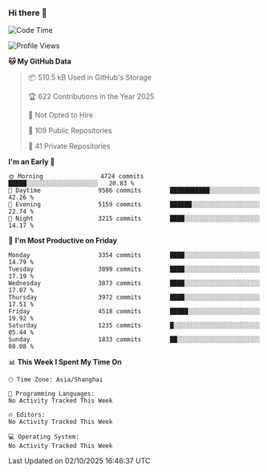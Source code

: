 ### Hi there 👋

<!--
**qbosen/qbosen** is a ✨ _special_ ✨ repository because its `README.md` (this file) appears on your GitHub profile.

Here are some ideas to get you started:

- 🔭 I’m currently working on ...
- 🌱 I’m currently learning ...
- 👯 I’m looking to collaborate on ...
- 🤔 I’m looking for help with ...
- 💬 Ask me about ...
- 📫 How to reach me: ...
- 😄 Pronouns: ...
- ⚡ Fun fact: ...
-->

<!--START_SECTION:waka-->
![Code Time](http://img.shields.io/badge/Code%20Time-2%2C111%20hrs%2036%20mins-blue)

![Profile Views](http://img.shields.io/badge/Profile%20Views-0-blue)

**🐱 My GitHub Data** 

> 📦 510.5 kB Used in GitHub's Storage 
 > 
> 🏆 622 Contributions in the Year 2025
 > 
> 🚫 Not Opted to Hire
 > 
> 📜 109 Public Repositories 
 > 
> 🔑 41 Private Repositories 
 > 
**I'm an Early 🐤** 

```text
🌞 Morning                4724 commits        █████░░░░░░░░░░░░░░░░░░░░   20.83 % 
🌆 Daytime                9586 commits        ███████████░░░░░░░░░░░░░░   42.26 % 
🌃 Evening                5159 commits        ██████░░░░░░░░░░░░░░░░░░░   22.74 % 
🌙 Night                  3215 commits        ████░░░░░░░░░░░░░░░░░░░░░   14.17 % 
```
📅 **I'm Most Productive on Friday** 

```text
Monday                   3354 commits        ████░░░░░░░░░░░░░░░░░░░░░   14.79 % 
Tuesday                  3899 commits        ████░░░░░░░░░░░░░░░░░░░░░   17.19 % 
Wednesday                3873 commits        ████░░░░░░░░░░░░░░░░░░░░░   17.07 % 
Thursday                 3972 commits        ████░░░░░░░░░░░░░░░░░░░░░   17.51 % 
Friday                   4518 commits        █████░░░░░░░░░░░░░░░░░░░░   19.92 % 
Saturday                 1235 commits        █░░░░░░░░░░░░░░░░░░░░░░░░   05.44 % 
Sunday                   1833 commits        ██░░░░░░░░░░░░░░░░░░░░░░░   08.08 % 
```


📊 **This Week I Spent My Time On** 

```text
🕑︎ Time Zone: Asia/Shanghai

💬 Programming Languages: 
No Activity Tracked This Week

🔥 Editors: 
No Activity Tracked This Week

💻 Operating System: 
No Activity Tracked This Week
```


 Last Updated on 02/10/2025 16:46:37 UTC
<!--END_SECTION:waka-->
